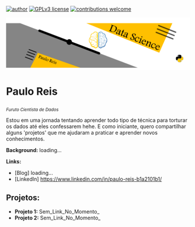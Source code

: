 [![author](https://img.shields.io/badge/author-PauloReis-black.svg)](https://www.kaggle.com/paulosabinoreis) 
[![GPLv3 license](https://img.shields.io/badge/python-3.7+-blue.svg)](https://www.python.org/downloads/release/python-365/)
[![contributions welcome](https://img.shields.io/badge/contributions-welcome-brightgreen.svg?style=flat)](https://github.com/pauloreis-ds)

<p align="center">
  <img src="banner.png" >
</p>

# Paulo Reis
<sub>*Furuto Cientista de Dados*</sub>

Estou em uma jornada tentando aprender todo tipo de técnica para torturar os dados até eles confessarem hehe.
E como iniciante, quero compartilhar alguns 'projetos' que me ajudaram a praticar e aprender novos conhecimentos.

**Background:** loading...

**Links:**
* [Blog] loading...
* [LinkedIn] https://www.linkedin.com/in/paulo-reis-b1a2101b1/


## Projetos:
* **Projeto 1:** Sem_Link_No_Momento_
* **Projeto 2:** Sem_Link_No_Momento_
